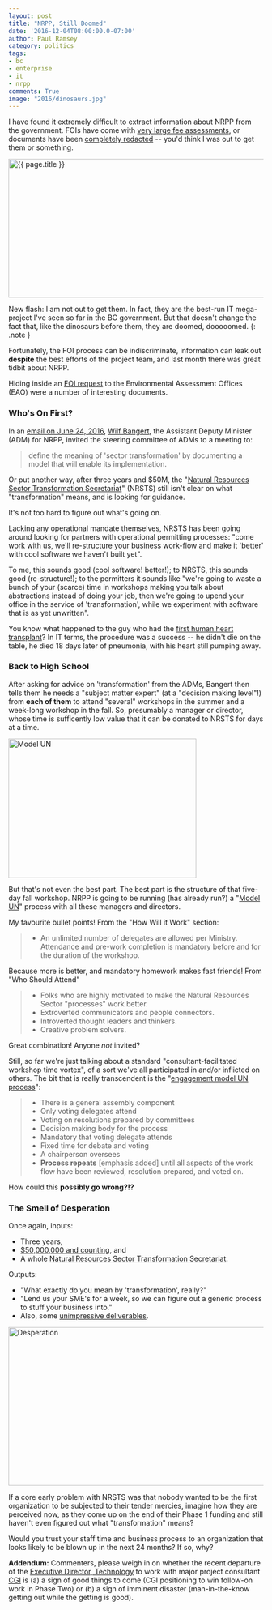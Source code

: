 ```yaml
---
layout: post
title: "NRPP, Still Doomed"
date: '2016-12-04T08:00:00.0-07:00'
author: Paul Ramsey
category: politics
tags:
- bc
- enterprise
- it
- nrpp
comments: True
image: "2016/dinosaurs.jpg"
---
```


I have found it extremely difficult to extract information about NRPP from the government. FOIs have come with [very large fee assessments](/2014/11/my-tax-dollars-at-work.html), or documents have been [completely redacted](/2014/11/my-tax-dollars-at-work.html) -- you'd think I was out to get them or something.

<img src="{{ site.images }}{{ page.image }}" alt='{{ page.title }}' width='676' height='274' />

New flash: I am not out to get them. In fact, they are the best-run IT mega-project I've seen so far in the BC government. But that doesn't change the fact that, like the dinosaurs before them, they are doomed, dooooomed.
{: .note }

Fortunately, the FOI process can be indiscriminate, information can leak out **despite** the best efforts of the project team, and last month there was great tidbit about NRPP.

Hiding inside an [FOI request](http://www2.gov.bc.ca/enSearch/detail?id=26EE74C124B8476EA280E7A3C823A2D8&recorduid=EAO-2016-62612) to the Environmental Assessment Offices (EAO) were a number of interesting documents.

### Who's On First?

In an [email on June 24, 2016](http://docs.openinfo.gov.bc.ca/Response_Package_EAO-2016-62612.pdf#page=33), [Wilf Bangert](http://dir.gov.bc.ca/gtds.cgi?esearch=&updateRequest=&view=detailed&sortBy=name&for=people&attribute=display+name&matchMethod=is&searchString=Wilf+Bangert&objectId=148433), the Assistant Deputy Minister (ADM) for NRPP, invited the steering committee of ADMs to a meeting to: 

> define the meaning of 'sector transformation' by documenting a model that will enable its implementation.

Or put another way, after three years and $50M, the "[Natural Resources Sector Transformation Secretariat](http://dir.gov.bc.ca/gtds.cgi?show=Branch&organizationCode=FLNR&organizationalUnitCode=NRSTS)" (NRSTS) still isn't clear on what "transformation" means, and is looking for guidance.

It's not too hard to figure out what's going on. 

Lacking any operational mandate themselves, NRSTS has been going around looking for partners with operational permitting processes: "come work with us, we'll re-structure your business work-flow and make it 'better' with  cool software we haven't built yet".

To me, this sounds good (cool software! better!); to NRSTS, this sounds good (re-structure!); to the permitters it sounds like "we're going to waste a bunch of your (scarce) time in workshops making you talk about abstractions instead of doing your job, then we're going to upend your office in the service of 'transformation', while we experiment with software that is as yet unwritten".

You know what happened to the guy who had the [first human heart transplant](http://www.history.com/this-day-in-history/first-human-heart-transplant)? In IT terms, the procedure was a success -- he didn't die on the table, he died 18 days later of pneumonia, with his heart still pumping away.

### Back to High School

After asking for advice on 'transformation' from the ADMs, Bangert then tells them he needs a "subject matter expert" (at a "decision making level"!) from **each of them** to attend "several" workshops in the summer and a week-long workshop in the fall. So, presumably a manager or director, whose time is sufficently low value that it can be donated to NRSTS for days at a time.

<img src="{{ site.images }}2016/model-un.png" alt='Model UN' width='371' height='275' />

But that's not even the best part. The best part is the structure of that five-day fall workshop. NRPP is going to be running (has already run?) a "[Model UN](http://docs.openinfo.gov.bc.ca/Response_Package_EAO-2016-62612.pdf#page=35)" process with all these managers and directors.

My favourite bullet points! From the "How Will it Work" section:

> * An unlimited number of delegates are allowed per Ministry. Attendance and pre-work completion is mandatory before and for the duration of the workshop.

Because more is better, and mandatory homework makes fast friends! From "Who Should Attend"

> * Folks who are highly motivated to make the Natural Resources Sector "processes" work better.
> * Extroverted communicators and people connectors.
> * Introverted thought leaders and thinkers.
> * Creative problem solvers.

Great combination! Anyone *not* invited?

Still, so far we're just talking about a standard "consultant-facilitated workshop time vortex", of a sort we've all participated in and/or inflicted on others. The bit that is really transcendent is the "[engagement model UN process](http://docs.openinfo.gov.bc.ca/Response_Package_EAO-2016-62612.pdf#page=44)":

> * There is a general assembly component
> * Only voting delegates attend
> * Voting on resolutions prepared by committees
> * Decision making body for the process
> * Mandatory that voting delegate attends
> * Fixed time for debate and voting
> * A chairperson oversees 
> * **Process repeats** [emphasis added] until all aspects of the work flow have been reviewed, resolution prepared, and voted on.

How could this **possibly go wrong?!?** 

### The Smell of Desperation

Once again, inputs:

* Three years, 
* [$50,000,000 and counting](/2016/11/nrpp-is-dead.html), and
* A whole [Natural Resources Sector Transformation Secretariat](http://dir.gov.bc.ca/gtds.cgi?show=Branch&organizationCode=FLNR&organizationalUnitCode=NRSTS).

Outputs:

* "What exactly do you mean by 'transformation', really?"
* "Lend us your SME's for a week, so we can figure out a generic process to stuff your business into."
* Also, some [unimpressive deliverables](/2016/11/nrpp-is-dead.html).

<img src="{{ site.images }}2016/desperation.jpg" alt='Desperation' width='565' height='313' />

If a core early problem with NRSTS was that nobody wanted to be the first organization to be subjected to their tender mercies, imagine how they are perceived now, as they come up on the end of their Phase 1 funding and still haven't even figured out what "transformation" means?

Would you trust your staff time and business process to an organization that looks likely to be blown up in the next 24 months?  If so, why?

**Addendum:** Commenters, please weigh in on whether the recent departure of the [Executive Director, Technology](https://www.linkedin.com/in/terry-gunning-476a781) to work with major project consultant [CGI](https://www.linkedin.com/company/1415?trk=prof-exp-company-name) is (a) a sign of good things to come (CGI positioning to win follow-on work in Phase Two) or (b) a sign of imminent disaster (man-in-the-know getting out while the getting is good).


